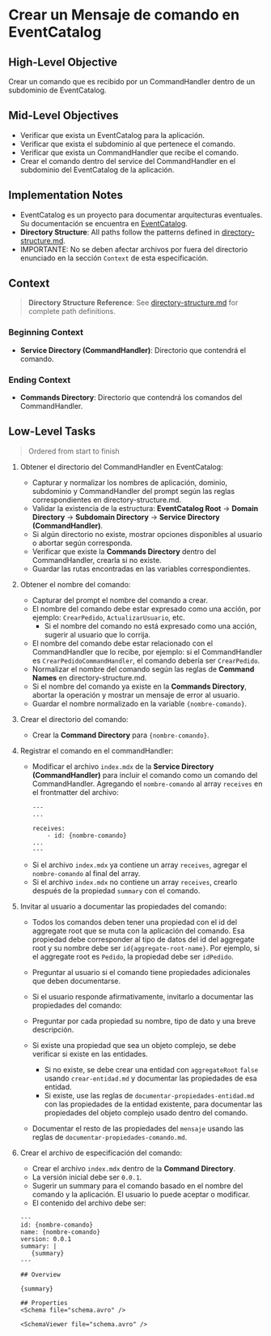 # Crear un Mensaje de comando en EventCatalog

## High-Level Objective

Crear un comando que es recibido por un CommandHandler dentro de un subdominio de EventCatalog.

## Mid-Level Objectives

- Verificar que exista un EventCatalog para la aplicación.
- Verificar que exista el subdominio al que pertenece el comando.
- Verificar que exista un CommandHandler que recibe el comando.
- Crear el comando dentro del service del CommandHandler en el subdominio del EventCatalog de la aplicación.

## Implementation Notes
- EventCatalog es un proyecto para documentar arquitecturas eventuales. Su documentación se encuentra en [EventCatalog](https://eventcatalog.dev).
- **Directory Structure**: All paths follow the patterns defined in [directory-structure.md](./directory-structure.md).
- IMPORTANTE: No se deben afectar archivos por fuera del directorio enunciado en la sección `Context` de esta especificación.

## Context

> **Directory Structure Reference**: See [directory-structure.md](./directory-structure.md) for complete path definitions.

### Beginning Context

- **Service Directory (CommandHandler)**: Directorio que contendrá el comando.
 
### Ending Context

- **Commands Directory**: Directorio que contendrá los comandos del CommandHandler.

## Low-Level Tasks
> Ordered from start to finish

1. Obtener el directorio del CommandHandler en EventCatalog:
   - Capturar y normalizar los nombres de aplicación, dominio, subdominio y CommandHandler del prompt según las reglas correspondientes en directory-structure.md.
   - Validar la existencia de la estructura: **EventCatalog Root** → **Domain Directory** → **Subdomain Directory** → **Service Directory (CommandHandler)**.
   - Si algún directorio no existe, mostrar opciones disponibles al usuario o abortar según corresponda.
   - Verificar que existe la **Commands Directory** dentro del CommandHandler, crearla si no existe.
   - Guardar las rutas encontradas en las variables correspondientes.
  
2. Obtener el nombre del comando:
   - Capturar del prompt el nombre del comando a crear.
   - El nombre del comando debe estar expresado como una acción, por ejemplo: `CrearPedido`, `ActualizarUsuario`, etc. 
     - Si el nombre del comando no está expresado como una acción, sugerir al usuario que lo corrija.
   - El nombre del comando debe estar relacionado con el CommandHandler que lo recibe, por ejemplo: si el CommandHandler es `CrearPedidoCommandHandler`, el comando debería ser `CrearPedido`.
   - Normalizar el nombre del comando según las reglas de **Command Names** en directory-structure.md.
   - Si el nombre del comando ya existe en la **Commands Directory**, abortar la operación y mostrar un mensaje de error al usuario.
   - Guardar el nombre normalizado en la variable `{nombre-comando}`.

3. Crear el directorio del comando:
   - Crear la **Command Directory** para `{nombre-comando}`.

4. Registrar el comando en el commandHandler:
   - Modificar el archivo `index.mdx` de la **Service Directory (CommandHandler)** para incluir el comando como un comando del CommandHandler. Agregando el `nombre-comando` al array `receives` en el frontmatter del archivo:
     ```mdx
     ---
     ...

     receives:
         - id: {nombre-comando}
     ...
     ---
  
     ```
    - Si el archivo `index.mdx` ya contiene un array `receives`, agregar el `nombre-comando` al final del array.
    - Si el archivo `index.mdx` no contiene un array `receives`, crearlo después de la propiedad `summary` con el comando.

5. Invitar al usuario a documentar las propiedades del comando:
   - Todos los comandos deben tener una propiedad con el id del aggregate root que se muta con la aplicación del comando. Esa propiedad debe corresponder al tipo de datos del id del aggregate root y su nombre debe ser `id{aggregate-root-name}`. Por ejemplo, si el aggregate root es `Pedido`, la propiedad debe ser `idPedido`.
   - Preguntar al usuario si el comando tiene propiedades adicionales que deben documentarse.
   - Si el usuario responde afirmativamente, invitarlo a documentar las propiedades del comando:
   - Preguntar por cada propiedad su nombre, tipo de dato y una breve descripción.

   - Si existe una propiedad que sea un objeto complejo, se debe verificar si existe en las entidades.
     - Si no existe, se debe crear una entidad con `aggregateRoot` `false` usando `crear-entidad.md` y documentar las propiedades de esa entidad.
     - Si existe, use las reglas de `documentar-propiedades-entidad.md` con las propiedades de la entidad existente, para documentar las propiedades del objeto complejo usado dentro del comando.
   - Documentar el resto de las propiedades del `mensaje` usando las reglas de `documentar-propiedades-comando.md`.

7. Crear el archivo de especificación del comando:
   - Crear el archivo `index.mdx` dentro de la **Command Directory**.
   - La versión inicial debe ser `0.0.1`.
   - Sugerir un summary para el comando basado en el nombre del comando y la aplicación. El usuario lo puede aceptar o modificar.
   - El contenido del archivo debe ser:
   ```mdx
   ---
   id: {nombre-comando}
   name: {nombre-comando}
   version: 0.0.1
   summary: |
      {summary}
   ---
   
   ## Overview

   {summary}

   ## Properties
   <Schema file="schema.avro" />

   <SchemaViewer file="schema.avro" />
        
   ```  